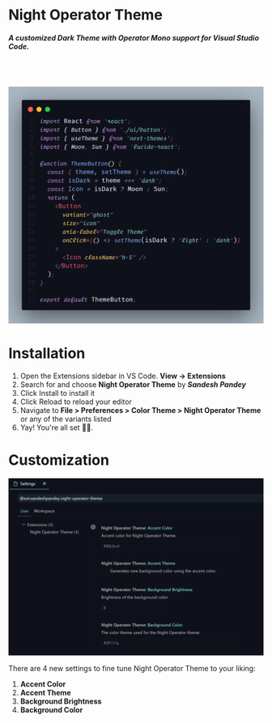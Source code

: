 <h1>Night Operator Theme</h1>
<h5>A customized Dark Theme with Operator Mono support for Visual Studio Code.</h5>

<br>
<br>

![Night Operator Theme](image.png)

# Installation

1. Open the Extensions sidebar in VS Code. <b>View → Extensions </b>
2. Search for and choose <b>Night Operator Theme</b> by <i><b>Sandesh Pandey</b></i>
3. Click Install to install it
4. Click Reload to reload your editor
5. Navigate to <b>File > Preferences > Color Theme > Night Operator Theme</b> or any of the variants listed
6. Yay! You're all set 🎉🎉.

# Customization

![Night Operator Theme Customization](settings.png)

There are 4 new settings to fine tune Night Operator Theme to your liking:

1. <b>Accent Color</b>
   <br>
2. <b>Accent Theme</b>
   <br>
3. <b>Background Brightness</b>
   <br>
4. <b>Background Color</b>
